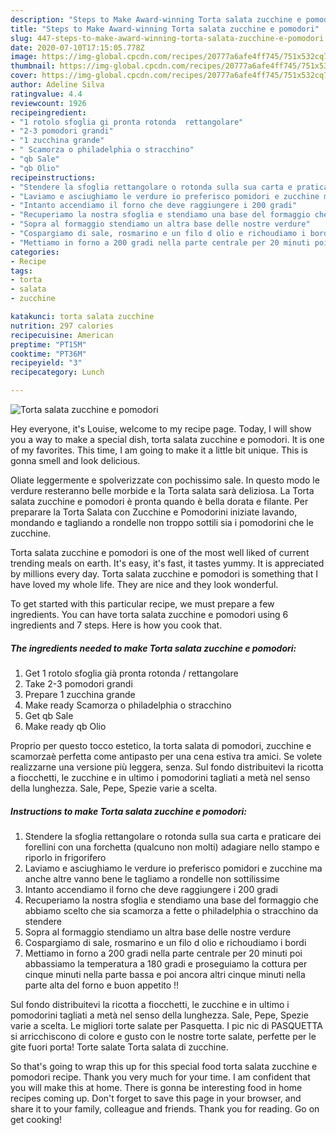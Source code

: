```yaml
---
description: "Steps to Make Award-winning Torta salata zucchine e pomodori"
title: "Steps to Make Award-winning Torta salata zucchine e pomodori"
slug: 447-steps-to-make-award-winning-torta-salata-zucchine-e-pomodori
date: 2020-07-10T17:15:05.778Z
image: https://img-global.cpcdn.com/recipes/20777a6afe4ff745/751x532cq70/torta-salata-zucchine-e-pomodori-recipe-main-photo.jpg
thumbnail: https://img-global.cpcdn.com/recipes/20777a6afe4ff745/751x532cq70/torta-salata-zucchine-e-pomodori-recipe-main-photo.jpg
cover: https://img-global.cpcdn.com/recipes/20777a6afe4ff745/751x532cq70/torta-salata-zucchine-e-pomodori-recipe-main-photo.jpg
author: Adeline Silva
ratingvalue: 4.4
reviewcount: 1926
recipeingredient:
- "1 rotolo sfoglia gi pronta rotonda  rettangolare"
- "2-3 pomodori grandi"
- "1 zucchina grande"
- " Scamorza o philadelphia o stracchino"
- "qb Sale"
- "qb Olio"
recipeinstructions:
- "Stendere la sfoglia rettangolare o rotonda sulla sua carta e praticare dei forellini con una forchetta (qualcuno non molti) adagiare nello stampo e riporlo in frigorifero"
- "Laviamo e asciughiamo le verdure io preferisco pomidori e zucchine ma anche altre vanno bene le tagliamo a rondelle non sottilissime"
- "Intanto accendiamo il forno che deve raggiungere i 200 gradi"
- "Recuperiamo la nostra sfoglia e stendiamo una base del formaggio che abbiamo scelto che sia scamorza a fette o philadelphia o stracchino da stendere"
- "Sopra al formaggio stendiamo un altra base delle nostre verdure"
- "Cospargiamo di sale, rosmarino e un filo d olio e richoudiamo i bordi"
- "Mettiamo in forno a 200 gradi nella parte centrale per 20 minuti poi abbassiamo la temperatura a 180 gradi e proseguiamo la cottura per cinque minuti nella parte bassa e poi ancora altri cinque minuti nella parte alta del forno e buon appetito !!"
categories:
- Recipe
tags:
- torta
- salata
- zucchine

katakunci: torta salata zucchine 
nutrition: 297 calories
recipecuisine: American
preptime: "PT15M"
cooktime: "PT36M"
recipeyield: "3"
recipecategory: Lunch

---
```



![Torta salata zucchine e pomodori](https://img-global.cpcdn.com/recipes/20777a6afe4ff745/751x532cq70/torta-salata-zucchine-e-pomodori-recipe-main-photo.jpg)

Hey everyone, it's Louise, welcome to my recipe page. Today, I will show you a way to make a special dish, torta salata zucchine e pomodori. It is one of my favorites. This time, I am going to make it a little bit unique. This is gonna smell and look delicious.

Oliate leggermente e spolverizzate con pochissimo sale. In questo modo le verdure resteranno belle morbide e la Torta salata sarà deliziosa. La Torta salata zucchine e pomodori è pronta quando è bella dorata e filante. Per preparare la Torta Salata con Zucchine e Pomodorini iniziate lavando, mondando e tagliando a rondelle non troppo sottili sia i pomodorini che le zucchine.

Torta salata zucchine e pomodori is one of the most well liked of current trending meals on earth. It's easy, it's fast, it tastes yummy. It is appreciated by millions every day. Torta salata zucchine e pomodori is something that I have loved my whole life. They are nice and they look wonderful.


To get started with this particular recipe, we must prepare a few ingredients. You can have torta salata zucchine e pomodori using 6 ingredients and 7 steps. Here is how you cook that.

<!--inarticleads1-->

##### The ingredients needed to make Torta salata zucchine e pomodori:

1. Get 1 rotolo sfoglia già pronta rotonda / rettangolare
1. Take 2-3 pomodori grandi
1. Prepare 1 zucchina grande
1. Make ready  Scamorza o philadelphia o stracchino
1. Get qb Sale
1. Make ready qb Olio


Proprio per questo tocco estetico, la torta salata di pomodori, zucchine e scamorzaè perfetta come antipasto per una cena estiva tra amici. Se volete realizzarne una versione più leggera, senza. Sul fondo distribuitevi la ricotta a fiocchetti, le zucchine e in ultimo i pomodorini tagliati a metà nel senso della lunghezza. Sale, Pepe, Spezie varie a scelta. 

<!--inarticleads2-->

##### Instructions to make Torta salata zucchine e pomodori:

1. Stendere la sfoglia rettangolare o rotonda sulla sua carta e praticare dei forellini con una forchetta (qualcuno non molti) adagiare nello stampo e riporlo in frigorifero
1. Laviamo e asciughiamo le verdure io preferisco pomidori e zucchine ma anche altre vanno bene le tagliamo a rondelle non sottilissime
1. Intanto accendiamo il forno che deve raggiungere i 200 gradi
1. Recuperiamo la nostra sfoglia e stendiamo una base del formaggio che abbiamo scelto che sia scamorza a fette o philadelphia o stracchino da stendere
1. Sopra al formaggio stendiamo un altra base delle nostre verdure
1. Cospargiamo di sale, rosmarino e un filo d olio e richoudiamo i bordi
1. Mettiamo in forno a 200 gradi nella parte centrale per 20 minuti poi abbassiamo la temperatura a 180 gradi e proseguiamo la cottura per cinque minuti nella parte bassa e poi ancora altri cinque minuti nella parte alta del forno e buon appetito !!


Sul fondo distribuitevi la ricotta a fiocchetti, le zucchine e in ultimo i pomodorini tagliati a metà nel senso della lunghezza. Sale, Pepe, Spezie varie a scelta. Le migliori torte salate per Pasquetta. I pic nic di PASQUETTA si arricchiscono di colore e gusto con le nostre torte salate, perfette per le gite fuori porta! Torte salate Torta salata di zucchine. 

So that's going to wrap this up for this special food torta salata zucchine e pomodori recipe. Thank you very much for your time. I am confident that you will make this at home. There is gonna be interesting food in home recipes coming up. Don't forget to save this page in your browser, and share it to your family, colleague and friends. Thank you for reading. Go on get cooking!

